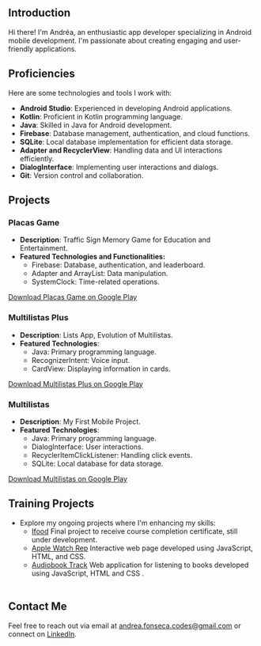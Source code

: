 ## Introduction
Hi there! I'm Andréa, an enthusiastic app developer specializing in Android mobile development. 
I'm passionate about creating engaging and user-friendly applications.

## Proficiencies
Here are some technologies and tools I work with:
- **Android Studio**: Experienced in developing Android applications.
- **Kotlin**: Proficient in Kotlin programming language.
- **Java**: Skilled in Java for Android development.
- **Firebase**: Database management, authentication, and cloud functions.
- **SQLite**: Local database implementation for efficient data storage.
- **Adapter and RecyclerView**: Handling data and UI interactions efficiently.
- **DialogInterface**: Implementing user interactions and dialogs.
- **Git**: Version control and collaboration.

## Projects 
### Placas Game
- **Description**: Traffic Sign Memory Game for Education and Entertainment.<br>
- **Featured Technologies and Functionalities:**
  - Firebase: Database, authentication, and leaderboard.
  - Adapter and ArrayList: Data manipulation.
  - SystemClock: Time-related operations.

[Download Placas Game on Google Play](https://play.google.com/store/apps/details?id=com.deiapp.plakasgame)

### Multilistas Plus
- **Description**: Lists App, Evolution of Multilistas.
- **Featured Technologies**:
  - Java: Primary programming language.
  - RecognizerIntent: Voice input.
  - CardView: Displaying information in cards.

[Download Multilistas Plus on Google Play](https://play.google.com/store/apps/details?id=com.deiaapp.multilistasplus)

### Multilistas
- **Description**: My First Mobile Project.
- **Featured Technologies**:
  - Java: Primary programming language.
  - DialogInterface: User interactions.
  - RecyclerItemClickListener: Handling click events.
  - SQLite: Local database for data storage.

[Download Multilistas on Google Play](https://play.google.com/store/apps/details?id=com.deiapp.listastarefas)

## Training Projects 
- Explore my ongoing projects where I'm enhancing my skills:
  - [Ifood](https://github.com/DeiaApps/Ifood) Final project to receive course completion certificate,  still under development. 
  - [Apple Watch Rep](https://github.com/DeiaApps/Apple-Watch-Rep) Interactive web page developed using JavaScript, HTML, and CSS.
  - [Audiobook Track](https://github.com/DeiaApps/AudiobookTrack) Web application for listening to books developed using JavaScript, HTML and CSS .
<br><br>

## Contact Me
Feel free to reach out via email at andrea.fonseca.codes@gmail.com or connect on [LinkedIn](https://www.linkedin.com/in/andreaafonseca/).


<!---
AndreaAFonseca/AndreaAFonseca is a ✨ special ✨ repository because its `README.md` (this file) appears on your GitHub profile.
You can click the Preview link to take a look at your changes.
--->
